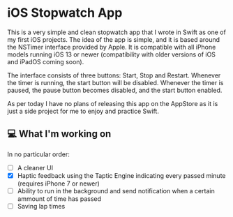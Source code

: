 # iOS Stopwatch App

This is a very simple and  clean stopwatch app that I wrote in Swift as one of my first iOS projects. The idea of the app is simple, and it is based around the NSTimer interface provided by Apple. It is compatible with all iPhone models running iOS 13 or newer (compatibility with older versions of iOS and iPadOS coming soon).

The interface consists of three buttons: Start, Stop and Restart. Whenever the timer is running, the start button will be disabled. Whenever the timer is paused, the pause button becomes disabled, and the start button enabled.

As per today I have no plans of releasing this app on the AppStore as it is just a side project for me to enjoy and practice Swift.

## :computer: What I'm working on
In no particular order:
- [ ] A cleaner UI
- [x] Haptic feedback using the Taptic Engine indicating every passed minute (requires iPhone 7 or newer)
- [ ] Ability to run in the background and send notification when a certain ammount of time has passed
- [ ] Saving lap times 
